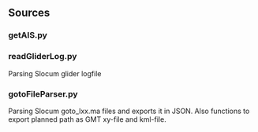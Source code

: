 ## Sources

### getAIS.py

### readGliderLog.py
Parsing Slocum glider logfile

### gotoFileParser.py
Parsing Slocum goto_lxx.ma files and exports it in JSON. Also functions to export planned path as GMT xy-file and kml-file.
